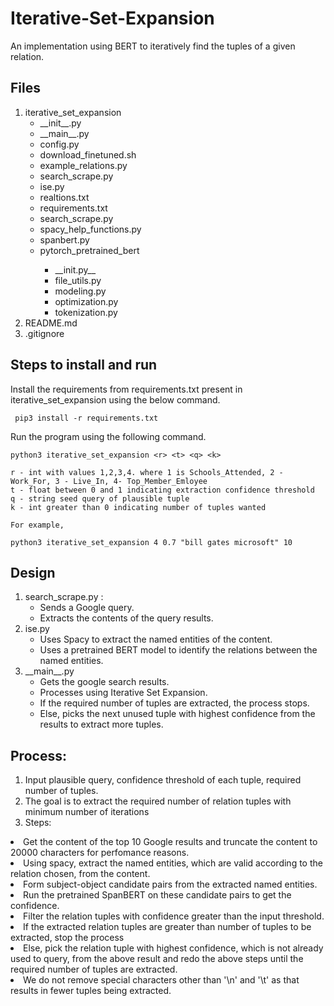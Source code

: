 # Iterative-Set-Expansion
An implementation using BERT to iteratively find the tuples of a given relation.
## Files
<ol>
<li>iterative_set_expansion
  <ul>
    <li>__init__.py</li>
    <li>__main__.py</li>
    <li>config.py</li>
    <li>download_finetuned.sh</li>
    <li>example_relations.py</li>
    <li>search_scrape.py</li>
    <li>ise.py</li>
    <li>realtions.txt</li>
    <li>requirements.txt</li>
    <li>search_scrape.py</li>
    <li>spacy_help_functions.py</li>
    <li>spanbert.py</li>
    <li>pytorch_pretrained_bert</li>
      <ul>
        <li>__init.py__</li>
        <li>file_utils.py</li>
        <li>modeling.py</li>
        <li>optimization.py</li>
        <li>tokenization.py</li>
      </ul>
  </ul>
</li>
<li>README.md</li>
<li>.gitignore</li>
</ol>

## Steps to install and run

<p> Install the requirements from requirements.txt present in iterative_set_expansion using the below command.</p>

```
 pip3 install -r requirements.txt
```

<p>Run the program using the following command.</p>

```
python3 iterative_set_expansion <r> <t> <q> <k>

r - int with values 1,2,3,4. where 1 is Schools_Attended, 2 - Work_For, 3 - Live_In, 4- Top_Member_Emloyee  
t - float between 0 and 1 indicating extraction confidence threshold
q - string seed query of plausible tuple
k - int greater than 0 indicating number of tuples wanted

For example,

python3 iterative_set_expansion 4 0.7 "bill gates microsoft" 10
```

## Design

<ol>
<li>search_scrape.py :
   <ul>
    <li>Sends a Google query.</li> 
    <li>Extracts the contents of the query results.</li>
   </ul>
</li>
<li>ise.py
  <ul>
    <li>Uses Spacy to extract the named entities of the content.</li>
    <li>Uses a pretrained BERT model to identify the relations between the named entities.</li>
  </ul>
</li>
<li>__main__.py
  <ul>
    <li>Gets the google search results.</li>
    <li>Processes using Iterative Set Expansion.</li>
    <li>If the required number of tuples are extracted, the process stops.</li>
    <li>Else, picks the next unused tuple with highest confidence from the results to extract more tuples.</li>
  </ul>
</li>
</ol>

## Process:
1. Input plausible query, confidence threshold of each tuple, required number of tuples.
2. The goal is to extract the required number of relation tuples with minimum number of iterations
3. Steps:
<li>Get the content of the top 10 Google results and truncate the content to 20000 characters for perfomance reasons.</li>
<li>Using spacy, extract the named entities, which are valid according to the relation chosen, from the content.</li>
<li>Form subject-object candidate pairs from the extracted named entities.</li>
<li>Run the pretrained SpanBERT on these candidate pairs to get the confidence.</li>
<li>Filter the relation tuples with confidence greater than the input threshold.</li>
<li>If the extracted relation tuples are greater than number of tuples to be extracted, stop the process</li>
<li>Else, pick the relation tuple with highest confidence, which is not already used to query, from the above result and redo the above steps until the required number of tuples are extracted.</li>
<li>We do not remove special characters other than '\n' and '\t' as that results in fewer tuples being extracted.
